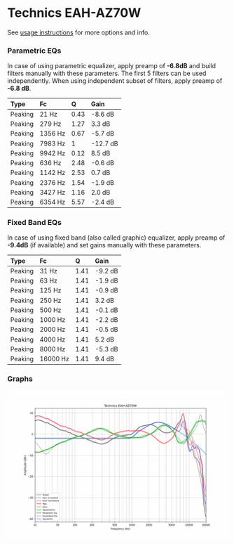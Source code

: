 # Technics EAH-AZ70W
See [usage instructions](https://github.com/jaakkopasanen/AutoEq#usage) for more options and info.

### Parametric EQs
In case of using parametric equalizer, apply preamp of **-6.8dB** and build filters manually
with these parameters. The first 5 filters can be used independently.
When using independent subset of filters, apply preamp of **-6.8 dB**.

| Type    | Fc      |    Q | Gain     |
|:--------|:--------|:-----|:---------|
| Peaking | 21 Hz   | 0.43 | -8.6 dB  |
| Peaking | 279 Hz  | 1.27 | 3.3 dB   |
| Peaking | 1356 Hz | 0.67 | -5.7 dB  |
| Peaking | 7983 Hz | 1    | -12.7 dB |
| Peaking | 9942 Hz | 0.12 | 8.5 dB   |
| Peaking | 636 Hz  | 2.48 | -0.6 dB  |
| Peaking | 1142 Hz | 2.53 | 0.7 dB   |
| Peaking | 2376 Hz | 1.54 | -1.9 dB  |
| Peaking | 3427 Hz | 1.16 | 2.0 dB   |
| Peaking | 6354 Hz | 5.57 | -2.4 dB  |

### Fixed Band EQs
In case of using fixed band (also called graphic) equalizer, apply preamp of **-9.4dB**
(if available) and set gains manually with these parameters.

| Type    | Fc       |    Q | Gain    |
|:--------|:---------|:-----|:--------|
| Peaking | 31 Hz    | 1.41 | -9.2 dB |
| Peaking | 63 Hz    | 1.41 | -1.9 dB |
| Peaking | 125 Hz   | 1.41 | -0.9 dB |
| Peaking | 250 Hz   | 1.41 | 3.2 dB  |
| Peaking | 500 Hz   | 1.41 | -0.1 dB |
| Peaking | 1000 Hz  | 1.41 | -2.2 dB |
| Peaking | 2000 Hz  | 1.41 | -0.5 dB |
| Peaking | 4000 Hz  | 1.41 | 5.2 dB  |
| Peaking | 8000 Hz  | 1.41 | -5.3 dB |
| Peaking | 16000 Hz | 1.41 | 9.4 dB  |

### Graphs
![](./Technics%20EAH-AZ70W.png)